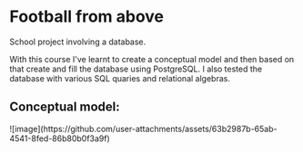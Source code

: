 # Football from above

<p>School project involving a database.</p> 

<p>With this course I've learnt to create a conceptual model and then based on that create and fill the database using PostgreSQL. I also tested the database with various SQL quaries and relational algebras.</p>

<h2>Conceptual model:</h2>
![image](https://github.com/user-attachments/assets/63b2987b-65ab-4541-8fed-86b80b0f3a9f)
